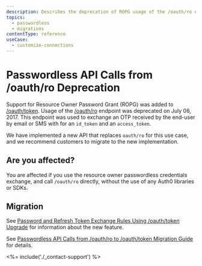 ```yaml
---
description: Describes the deprecation of ROPG usage of the /oauth/ro endpoint. 
topics:
  - passwordless
  - migrations
contentType: reference
useCase:
  - customize-connections
---
```

# Passwordless API Calls from /oauth/ro Deprecation

Support for Resource Owner Password Grant (ROPG) was added to [/oauth/token](/api/authentication#authorization-code). Usage of the [/oauth/ro](/api/authentication#resource-owner) endpoint was deprecated on July 08, 2017. This endpoint was used to exchange an OTP received by the end-user by email or SMS with for an `id_token` and an `access_token`. 

We have implemented a new API that replaces `oauth/ro` for this use case, and we recommend customers to migrate to the new implementation.

## Are you affected?

You are affected if you use the resource owner passwordless credentials exchange, and call `/oauth/ro` directly, without the use of any Auth0 libraries or SDKs. 

## Migration

See [Password and Refresh Token Exchange Rules Using /oauth/token Upgrade](/product-lifecycle/upgrades/references/password-refresh-token-exchange-rules) for information about the new feature.

See [Passwordless API Calls from /oauth/ro to /oauth/token Migration Guide](/product-lifecycle/migration/guides/migration-oauthro-oauthtoken-pwdless) for details.

<%= include('./_contact-support') %>
